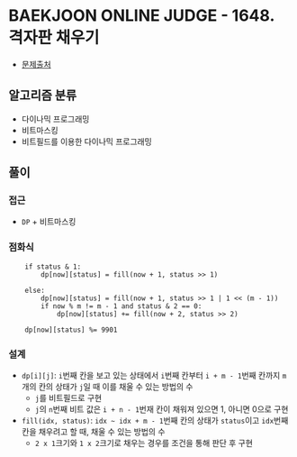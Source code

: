 # BAEKJOON ONLINE JUDGE - 1648. 격자판 채우기

- [문제출처](https://www.acmicpc.net/problem/1648 '1648. 격자판 채우기')

## 알고리즘 분류

- 다이나믹 프로그래밍
- 비트마스킹
- 비트필드를 이용한 다이나믹 프로그래밍

## 풀이

### 접근

- `DP` + 비트마스킹

### 점화식

```
    if status & 1:
        dp[now][status] = fill(now + 1, status >> 1)

    else:
        dp[now][status] = fill(now + 1, status >> 1 | 1 << (m - 1))
        if now % m != m - 1 and status & 2 == 0:
            dp[now][status] += fill(now + 2, status >> 2)

    dp[now][status] %= 9901
```

### 설계

- `dp[i][j]`: `i`번째 칸을 보고 있는 상태에서 `i`번째 칸부터 `i + m - 1`번째 칸까지 `m`개의 칸의 상태가 `j`일 때 이를 채울 수 있는 방법의 수
  - `j`를 비트필드로 구현
  - `j`의 `n`번째 비트 값은 `i + n - 1`번재 칸이 채워져 있으면 1, 아니면 0으로 구현
- `fill(idx, status)`: `idx ~ idx + m - 1`번째 칸의 상태가 `status`이고 `idx`번째 칸을 채우려고 할 때, 채울 수 있는 방법의 수
  - `2 x 1`크기와 `1 x 2`크기로 채우는 경우를 조건을 통해 판단 후 구현
